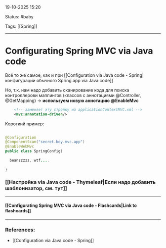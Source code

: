 
19-10-2025 15:20

Status: #baby 

Tags: [[Spring]]

---
# Configurating Spring MVC via Java code

Всё то же самое, как и при [[Configuration via Java code - Spring|конфигурации обычного Spring app via Java code]]

Но, т.к. нам надо добавить сканирование кода для поиска контроллерови маппингов
(классов с аннотациями @Controller, @GetMapping) -> **используем новую аннотацию @EnableMvc**

```xml
	<!-- заменяет эту строчку из applicationContextMVC.xml -->
	<mvc:annotation-driven/>  
```

Короткий пример:

```java
  
@Configuration  
@ComponentScan("secret.boy.mvc.app")  
@EnableWebMvc  
public class SpringConfig{  
  
  beanzzzzz, wtf....
  
}
```

### [[Настройка via Java code - Thymeleaf|Если надо добавить шаблонизатор, см. тут]]


----
#### [[Configurating Spring MVC via Java code - Flashcards|Link to flashcards]]



---
### References:

- [[Configuration via Java code - Spring]]
